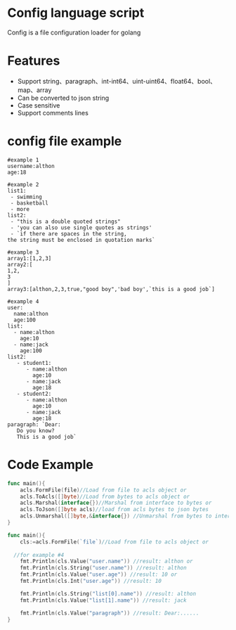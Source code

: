 # Config language script
Config is a file configuration loader for golang
# Features
 * Support string、paragraph、int-int64、uint-uint64、float64、bool、map、array
 * Can be converted to json string
 * Case sensitive
 * Support comments lines
# config file example
```
#example 1
username:althon
age:18
```
````
#example 2
list1:
 - swimming
 - basketball
 - more
list2:
 - "this is a double quoted strings"
 - 'you can also use single quotes as strings'
 - `if there are spaces in the string, 
the string must be enclosed in quotation marks`
````
````
#example 3
array1:[1,2,3]
array2:[
1,2,
3
]
array3:[althon,2,3,true,"good boy",'bad boy',`this is a good job`]
````
````
#example 4
user:
  name:althon
  age:100
list:
  - name:althon
    age:10
  - name:jack
    age:100
list2:
   - student1:
      - name:althon
        age:10
      - name:jack
        age:18
   - student2:
      - name:althon
        age:10
      - name:jack
        age:18
paragraph: `Dear:
   Do you know?
   This is a good job`
````
# Code Example
```go
func main(){
    acls.FormFile(file)//Load from file to acls object or
    acls.ToAcls([]byte)//Load from bytes to acls object or
    acls.Marshal(interface{})//Marshal from interface to bytes or 
    acls.ToJson([]byte acls)//load from acls bytes to json bytes
    acls.Unmarshal([]byte,&interface{}) //Unmarshal from bytes to interface{}
}
```
```go
func main(){
    cls:=acls.FormFile(`file`)//Load from file to acls object or
	
  //for example #4
    fmt.Println(cls.Value("user.name")) //result: althon or
    fmt.Println(cls.String("user.name")) //result: althon 
    fmt.Println(cls.Value("user.age")) //result: 10 or 
    fmt.Println(cls.Int("user.age")) //result: 10

    fmt.Println(cls.String("list[0].name")) //result: althon
    fmt.Println(cls.Value("list[1].name")) //result: jack

    fmt.Println(cls.Value("paragraph")) //result: Dear:......
}
```